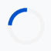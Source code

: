 <!DOCTYPE html>

<html lang="en">

<head>

<meta charset="UTF-8" />

<meta name="viewport" content="width=device-width, initial-scale=1.0" />

<title>Clyde Snyders - Advanced 3D Portfolio</title>

<script src="https://cdn.tailwindcss.com"></script>

<link rel="preconnect" href="https://fonts.googleapis.com">

<link rel="preconnect" href="https://fonts.gstatic.com" crossorigin>

<link href="https://fonts.googleapis.com/css2?family=Montserrat:wght@500;700&family=Roboto:wght@400;700&display=swap" rel="stylesheet">

<link href="https://cdn.jsdelivr.net/npm/aos@2.3.4/dist/aos.css" rel="stylesheet">

<script src="https://cdnjs.cloudflare.com/ajax/libs/three.js/r128/three.min.js"></script>

<style>

:root {

--primary: #0052cc;

--secondary: #0d8fff;

--accent: #fde68a;

--light-bg: #f8f9fa;

--text-main: #22223b;

--text-light: #6b7280;

--header-font: 'Montserrat', sans-serif;

--body-font: 'Roboto', sans-serif;

}

html {

scroll-behavior: smooth;

}

body {

font-family: var(--body-font);

background: var(--light-bg);

color: var(--text-main);

overflow-x: hidden;

}

/* Preloader */

#preloader {

position: fixed;

top: 0;

left: 0;

width: 100%;

height: 100%;

background: var(--light-bg);

z-index: 1000;

display: flex;

align-items: center;

justify-content: center;

transition: opacity 0.5s ease-out, visibility 0.5s;

}

.loader {

border: 8px solid #f3f3f3;

border-top: 8px solid var(--primary);

border-radius: 50%;

width: 60px;

height: 60px;

animation: spin 1s linear infinite;

}

@keyframes spin {

0% { transform: rotate(0deg); }

100% { transform: rotate(360deg); }

}


/* Advanced Navigation */

nav {

background: rgba(255, 255, 255, 0.85);

backdrop-filter: blur(10px);

-webkit-backdrop-filter: blur(10px);

box-shadow: 0 2px 16px rgba(13,143,255,0.1);

border-bottom: 1px solid #e5e7eb;

position: sticky;

top: 0;

z-index: 50;

}

.nav-link {

position: relative;

color: var(--text-main);

font-weight: 500;

padding: 0.5em 1.2em;

transition: color 0.2s;

}

.nav-link:hover, .nav-link.active {

color: var(--secondary);

}

.nav-link::after {

content: '';

position: absolute;

bottom: -4px;

left: 50%;

transform: translateX(-50%);

width: 0;

height: 2px;

background: var(--secondary);

transition: width 0.3s ease;

}

.nav-link.active::after {

width: 50%;

}


/* Hero Section */

.hero {

position: relative;

width: 100%;

height: 100vh;

background: linear-gradient(120deg, #0d8fff 0%, #0052cc 100%);

display: flex;

align-items: center;

justify-content: center;

}

#three-canvas {

position: absolute;

inset: 0;

width: 100%;

height: 100%;

display: block;

}

.hero-content {

position: relative;

z-index: 10;

text-align: center;

color: white;

padding: 2rem;

}

.hero-title {

font-family: var(--header-font);

font-size: clamp(2.5rem, 6vw, 4.5rem);

font-weight: 700;

}

.section {

padding: 5rem 1.5rem;

max-width: 1200px;

margin: 0 auto;

}

.section-title {

font-size: clamp(2.2rem, 5vw, 2.8rem);

font-family: var(--header-font);

font-weight: 700;

text-align: center;

margin-bottom: 1.2rem;

color: var(--primary);

}

.section-subtitle {

text-align: center;

color: var(--text-light);

font-size: 1.1rem;

margin-bottom: 3rem;

max-width: 700px;

margin-left: auto;

margin-right: auto;

}

.card {

background: white;

border-radius: 1.2em;

padding: 2em;

box-shadow: 0 4px 25px rgba(0,82,204,0.08);

margin-bottom: 1.5em;

transition: transform 0.3s, box-shadow 0.3s;

}

.card:hover {

transform: translateY(-8px);

box-shadow: 0 8px 40px rgba(13,143,255,0.12);

}

.skills-grid {

display: grid;

grid-template-columns: repeat(auto-fit, minmax(240px, 1fr));

gap: 2em;

}

.skill-bar-bg {

background: #e0e7ef;

border-radius: 999px;

height: 12px;

overflow: hidden;

margin-top: 6px;

}

.skill-bar {

height: 12px;

border-radius: 999px;

background: linear-gradient(90deg, #0d8fff, #0052cc);

}

.achievements-grid {

display: grid;

grid-template-columns: repeat(auto-fit, minmax(270px, 1fr));

gap: 2em;

}

.achievement-title {

font-size: 1.2em;

font-weight: 700;

color: var(--secondary);

}

.achievement-year {

color: var(--primary);

font-weight: 600;

margin-bottom: 0.5em;

}

.timeline-list {

border-left: 4px solid var(--primary);

padding-left: 2em;

margin-top: 2em;

list-style: none;

}

.timeline-list li {

position: relative;

margin-bottom: 1.6em;

font-size: 1.1em;

}

.timeline-list li::before {

content: '';

position: absolute;

left: -2.4em;

top: 0.25em;

width: 14px;

height: 14px;

border-radius: 50%;

background: var(--accent);

border: 2px solid var(--primary);

}


/* Gallery Section */

.gallery-filters {

display: flex;

justify-content: center;

gap: 1rem;

margin-bottom: 2.5rem;

flex-wrap: wrap;

}

.filter-btn {

background: #e0e7ef;

color: var(--text-main);

border: none;

padding: 0.6em 1.5em;

border-radius: 999px;

font-weight: 500;

cursor: pointer;

transition: background 0.2s, color 0.2s;

}

.filter-btn:hover, .filter-btn.active {

background: var(--primary);

color: white;

}

.gallery-grid {

display: grid;

grid-template-columns: repeat(auto-fill, minmax(300px, 1fr));

gap: 1.5rem;

}

.gallery-item {

border-radius: 1em;

overflow: hidden;

position: relative;

cursor: pointer;

box-shadow: 0 4px 15px rgba(0,0,0,0.1);

aspect-ratio: 1 / 1;

}

.gallery-item img {

width: 100%;

height: 100%;

object-fit: cover;

transition: transform 0.4s ease;

}

.gallery-item:hover img {

transform: scale(1.05);

}

.gallery-item .overlay {

position: absolute;

inset: 0;

background: rgba(0, 82, 204, 0.7);

color: white;

display: flex;

align-items: center;

justify-content: center;

font-size: 1.2rem;

font-weight: 700;

opacity: 0;

transition: opacity 0.3s ease;

text-align: center;

padding: 1rem;

}

.gallery-item:hover .overlay {

opacity: 1;

}

/* Lightbox Modal */

.lightbox {

position: fixed;

top: 0;

left: 0;

width: 100%;

height: 100%;

background: rgba(0, 0, 0, 0.85);

z-index: 1001;

display: none;

align-items: center;

justify-content: center;

padding: 1rem;

}

.lightbox-content {

max-width: 90vw;

max-height: 90vh;

border-radius: 0.5em;

}

.lightbox-close {

position: absolute;

top: 1.5rem;

right: 2rem;

color: white;

font-size: 2.5rem;

cursor: pointer;

line-height: 1;

}


/* Blog Section */

.blog-grid {

display: grid;

grid-template-columns: repeat(auto-fit, minmax(320px, 1fr));

gap: 2rem;

}

.blog-card {

background: white;

border-radius: 1em;

overflow: hidden;

box-shadow: 0 4px 25px rgba(0,82,204,0.08);

transition: transform 0.3s, box-shadow 0.3s;

display: flex;

flex-direction: column;

}

.blog-card:hover {

transform: translateY(-8px);

box-shadow: 0 8px 40px rgba(13,143,255,0.12);

}

.blog-card img {

width: 100%;

height: 200px;

object-fit: cover;

}

.blog-card-content {

padding: 1.5em;

flex-grow: 1;

display: flex;

flex-direction: column;

}

.blog-title {

font-family: var(--header-font);

font-size: 1.4rem;

font-weight: 700;

color: var(--primary);

margin-bottom: 0.5rem;

}

.blog-meta {

color: var(--text-light);

font-size: 0.9rem;

margin-bottom: 1rem;

}

.blog-excerpt {

color: var(--text-main);

margin-bottom: 1.2rem;

flex-grow: 1;

}

.read-more-btn {

color: var(--secondary);

font-weight: 700;

text-decoration: none;

align-self: flex-start;

}


/* Footer */

.footer {

background: var(--text-main);

color: #f8f9fa;

}

/* Back to top button */

#back-to-top {

position: fixed;

bottom: 2rem;

right: 2rem;

background: var(--primary);

color: white;

width: 50px;

height: 50px;

border-radius: 50%;

display: flex;

align-items: center;

justify-content: center;

font-size: 1.5rem;

cursor: pointer;

opacity: 0;

visibility: hidden;

transform: translateY(20px);

transition: opacity 0.3s, visibility 0.3s, transform 0.3s;

z-index: 40;

}

#back-to-top:hover {

background: var(--secondary);

transform: scale(1.1) translateY(0);

}

#back-to-top.show {

opacity: 1;

visibility: visible;

transform: translateY(0);

}

/* Mobile Nav */

#mobile-menu-btn {

display: none;

z-index: 60;

}

#mobile-nav {

position: fixed;

top: 0;

left: -100%;

width: 70%;

max-width: 300px;

height: 100%;

background: white;

z-index: 55;

transition: left 0.3s ease-in-out;

padding-top: 5rem;

box-shadow: 4px 0 15px rgba(0,0,0,0.1);

}

@media (max-width: 768px) {

#desktop-nav { display: none; }

#mobile-menu-btn { display: block; }

}


</style>

</head>

<body>

<!-- PRELOADER -->

<div id="preloader">

<div class="loader"></div>

</div>

<!-- NAVIGATION -->

<nav class="flex items-center justify-between px-6 py-4">

<div class="font-bold text-2xl" style="font-family: var(--header-font);"><a href="#home">Clyde Snyders</a></div>

<div id="desktop-nav" class="space-x-2">

<a href="#home" class="nav-link">Home</a>

<a href="#about" class="nav-link">About</a>

<a href="#academics" class="nav-link">Academics</a>

<a href="#achievements" class="nav-link">Achievements</a>

<a href="#gallery" class="nav-link">Gallery</a>

<a href="#blog" class="nav-link">Blog</a>

<a href="#timeline" class="nav-link">Trajectory</a>

<a href="#inspiration" class="nav-link">Inspiration</a>

<a href="#contact" class="nav-link">Contact</a>

</div>

<button id="mobile-menu-btn" class="md:hidden text-2xl">

<i class="fas fa-bars"></i>

</button>

</nav>


<!-- MOBILE NAVIGATION MENU -->

<div id="mobile-nav" class="flex flex-col items-center space-y-6">

<a href="#home" class="nav-link text-xl">Home</a>

<a href="#about" class="nav-link text-xl">About</a>

<a href="#academics" class="nav-link text-xl">Academics</a>

<a href="#achievements" class="nav-link text-xl">Achievements</a>

<a href="#gallery" class="nav-link text-xl">Gallery</a>

<a href="#blog" class="nav-link text-xl">Blog</a>

<a href="#timeline" class="nav-link text-xl">Trajectory</a>

<a href="#inspiration" class="nav-link text-xl">Inspiration</a>

<a href="#contact" class="nav-link text-xl">Contact</a>

</div>


<!-- HERO SECTION -->

<section id="home" class="hero" data-aos="fade-in">

<canvas id="three-canvas"></canvas>

<div class="hero-content">

<h1 class="hero-title">Clyde Snyders</h1>

<div class="hero-subtitle">

Grade 9 Student | Paterson High School | Eastern Cape

</div>

<img src="https://github.com/clydesnyders05-oss/clydesnyders.github.io/blob/main/IMG-20250828-WA0021.jpg?raw=true" alt="C.Snyders" class="mx-auto rounded-lg shadow-md mt-4 w-50 h-64">

<div style="margin-top:2em;">

<span id="typing-effect" class="text-xl md:text-2xl" style="font-family:monospace;"></span>

</div>

</div>

</section>

<!-- ABOUT SECTION -->

<section id="about" class="section" data-aos="fade-up">

<div class="section-title">About Me</div>

<div class="section-subtitle">A driven and curious student, passionate about science, technology, and growth.</div>

<div class="flex flex-col md:flex-row gap-12 items-center">

<div class="md:w-1/3 text-center">

<img src="https://github.com/clydesnyders05-oss/clydesnyders.github.io/blob/main/IMG-20250828-WA0008.jpg?raw=true" alt="C.Snyders" class="mx-auto w-70 h-70 rounded-full object-cover shadow-lg">

</div>

<div class="md:w-2/3">

<p class="mb-4 text-lg">

Hi, my name is Clyde Snyders and I am a grade 9 student at Paterson High School in the vibrant Eastern Cape. My journey into the world of STEM wasn't a single moment but a gradual awakening. It started with a simple fascination for how things work—taking apart old electronics and trying to put them back together.

</p>

<p class="mb-4 text-lg">

My true inspiration, however, came from my mom, who saw my potential and encouraged me from the start. This showed me that my passion could be transformed into tangible creations. I'm driven by the desire to solve real-world problems. Whether it’s building robots, exploring physics, or collaborating on team projects, I believe every challenge is an opportunity to learn, innovate, and contribute to a better future.

</p>

<h3 class="text-2xl font-bold mb-4 mt-8" style="font-family:var(--header-font);">Core Skills</h3>

<div class="skills-grid">

<div>

<div class="flex justify-between items-center mb-1"><span>Mathematics</span><span>92%</span></div>

<div class="skill-bar-bg"><div class="skill-bar" style="width:92%"></div></div>

</div>

<div>

<div class="flex justify-between items-center mb-1"><span>Natural Science</span><span>81.5%</span></div>

<div class="skill-bar-bg"><div class="skill-bar" style="width:81.5%"></div></div>

</div>

<div>

<div class="flex justify-between items-center mb-1"><span>Robotics</span><span>88%</span></div>

<div class="skill-bar-bg"><div class="skill-bar" style="width:88%"></div></div>

</div>

<div>

<div class="flex justify-between items-center mb-1"><span>Engineering Design</span><span>85%</span></div>

<div class="skill-bar-bg"><div class="skill-bar" style="width:85%"></div></div>

</div>

</div>

</div>

</div>

</section>

<!-- ACADEMICS SECTION -->

<section id="academics" class="section" data-aos="fade-up">

<div class="section-title">Academic Performance</div>

<div class="section-subtitle">My Grade 9 results reflect a commitment to excellence across diverse subjects.</div>

<div class="card overflow-x-auto max-w-2xl mx-auto">

<table class="w-full text-left">

<thead>

<tr class="border-b border-gray-200">

<th class="py-2 px-4">Subject</th>

<th class="py-2 px-4">Score (%)</th>

</tr>

</thead>

<tbody>

<tr><td class="py-2 px-4">Mathematics</td><td class="py-2 px-4 font-bold"><span class="counter" data-count="92">0</span>%</td></tr>

<tr><td class="py-2 px-4">Natural Science</td><td class="py-2 px-4 font-bold"><span class="counter" data-count="81.5">0</span>%</td></tr>

<tr><td class="py-2 px-4">Social Science</td><td class="py-2 px-4 font-bold"><span class="counter" data-count="95.5">0</span>%</td></tr>

<tr><td class="py-2 px-4">Technology</td><td class="py-2 px-4 font-bold"><span class="counter" data-count="87.5">0</span>%</td></tr>

<tr><td class="py-2 px-4">EMS</td><td class="py-2 px-4 font-bold"><span class="counter" data-count="83.79">0</span>%</td></tr>

<tr><td class="py-2 px-4">Creative Arts</td><td class="py-2 px-4 font-bold"><span class="counter" data-count="82.22">0</span>%</td></tr>

<tr><td class="py-2 px-4">English</td><td class="py-2 px-4 font-bold"><span class="counter" data-count="74">0</span>%</td></tr>

<tr><td class="py-2 px-4">Afrikaans</td><td class="py-2 px-4 font-bold"><span class="counter" data-count="72">0</span>%</td></tr>

</tbody>

</table>

</div>

</section>


<!-- ACHIEVEMENTS SECTION -->

<section id="achievements" class="section" data-aos="fade-up">

<div class="section-title">Key Achievements</div>

<div class="section-subtitle">Milestones from national and international competitions.</div>

<div class="achievements-grid">

<div class="card" data-aos="zoom-in">

<div class="achievement-title">Gold Medal: Regional Science Expo</div>

<div class="achievement-year">2025</div>

<p>Awarded a gold medal for the second consecutive year and won Best Category in Physics. Showcased a passion for experimentation and discovery.</p>

</div>

<div class="card" data-aos="zoom-in" data-aos-delay="100">

<div class="achievement-title">Gold Medal: Springbots Robotics</div>

<div class="achievement-year">2025</div>

<p>Won gold at the regional Springbots robotics competition, later placing 6th nationally. Led a team in designing and programming innovative robots.</p>

</div>

<div class="card" data-aos="zoom-in" data-aos-delay="200">

<div class="achievement-title">4th Place Winner: World Robot Olympiad (WRO)</div>

<div class="achievement-year">2025</div>

<p>Secured 4th place in the World Robot Olympiad, competing with top students from various schools. Demonstrated creativity, problem solving and resilience under pressure.</p>

</div>

<div class="card" data-aos="zoom-in" data-aos-delay="300">

<div class="achievement-title">Gold Medal: Regional Science Fair</div>

<div class="achievement-year">2024</div>

<p>Secured a Gold in the 'Engineering' category at regional science fair, competing with top students with different projects in my region.</p>

</div>

<div class="card" data-aos="zoom-in" data-aos-delay="400">

<div class="achievement-title">Bronze Medal: International Science Fair (ISF)</div>

<div class="achievement-year">2024</div>

<p>Secured a bronze in the 'Engineering' category at ISF, competing with top students globally. Demonstrated creativity and resilience under pressure.</p>

</div>

<div class="card" data-aos="zoom-in" data-aos-delay="500">

<div class="achievement-title">Bronze Medal: World Robot Olympiad</div>

<div class="achievement-year">2024</div>

<p>Achieved a bronze at WRO, representing the Eastern Cape internationally and collaborating with diverse teams.</p>

</div>

</div>

</section>

<!-- NEW GALLERY SECTION -->

<section id="gallery" class="section" data-aos="fade-up">

<div class="section-title">Gallery</div>

<div class="section-subtitle">A visual journey through my projects, competitions, and awards.</div>

<div class="gallery-filters">

<button class="filter-btn active" data-filter="all">All</button>

<button class="filter-btn" data-filter="robotics">Robotics</button>

<button class="filter-btn" data-filter="expo">Science Expo</button>

<button class="filter-btn" data-filter="awards">Awards</button>

</div>

<div class="gallery-grid">

<div class="gallery-item" data-category="robotics" data-aos="zoom-in">

<img src="https://github.com/clydesnyders05-oss/clydesnyders.github.io/blob/main/IMG-20250828-WA0002.jpg?raw=true" alt="Robotics Project">

<div class="overlay">WRO 2024</div>

</div>

<div class="gallery-item" data-category="expo" data-aos="zoom-in" data-aos-delay="100">

<img src="https://github.com/clydesnyders05-oss/clydesnyders.github.io/blob/main/IMG-20250828-WA0003.jpg?raw=true" alt="Science Expo">

<div class="overlay">Regional Science Fair</div>

</div>

<div class="gallery-item" data-category="awards" data-aos="zoom-in" data-aos-delay="200">

<img src="https://placehold.co/400x400/0052cc/fde68a?text=Gold+Medal" alt="Award Ceremony">

<div class="overlay">Gold Medal</div>

</div>

<div class="gallery-item" data-category="robotics" data-aos="zoom-in" data-aos-delay="300">

<img src="https://placehold.co/400x400/0d8fff/ffffff?text=Robotics+Team" alt="Robotics Team">

<div class="overlay">Springbots Team</div>

</div>

</div>

</section>


<!-- NEW BLOG SECTION -->

<section id="blog" class="section" data-aos="fade-up">

<div class="section-title">My Blog</div>

<div class="section-subtitle">Sharing my thoughts on technology, learning experiences, and project deep dives.</div>

<div class="blog-grid">

<div class="blog-card" data-aos="fade-up">

<img src="https://placehold.co/600x400/0d8fff/ffffff?text=Robotics+Insights" alt="Blog Post Image">

<div class="blog-card-content">

<div class="blog-meta">August 28, 2025 | Robotics</div>

<h3 class="blog-title">Lessons from the World Robot Olympiad</h3>

<p class="blog-excerpt">Competing on a global stage was an incredible experience. Here are my key takeaways on teamwork, resilience, and creative problem-solving...</p>

<a href="#" class="read-more-btn">Read More &rarr;</a>

</div>

</div>

<div class="blog-card" data-aos="fade-up" data-aos-delay="100">

<img src="https://placehold.co/600x400/0052cc/ffffff?text=Science+Expo+Journey" alt="Blog Post Image">

<div class="blog-card-content">

<div class="blog-meta">August 15, 2025 | Science Expo</div>

<h3 class="blog-title">From Hypothesis to Gold Medal</h3>

<p class="blog-excerpt">My journey through the Regional Science Expo, from the initial idea for my physics project to presenting it to the judges...</p>

<a href="#" class="read-more-btn">Read More &rarr;</a>

</div>

</div>

<div class="blog-card" data-aos="fade-up" data-aos-delay="200">

<img src="https://placehold.co/600x400/22223b/fde68a?text=Future+of+Tech" alt="Blog Post Image">

<div class="blog-card-content">

<div class="blog-meta">July 30, 2025 | Technology</div>

<h3 class="blog-title">Why I'm Excited About AI in STEM</h3>

<p class="blog-excerpt">Exploring the potential of artificial intelligence to revolutionize scientific research and engineering. A look at what the future holds...</p>

<a href="#" class="read-more-btn">Read More &rarr;</a>

</div>

</div>

</div>

</section>


<!-- TIMELINE SECTION -->

<section id="timeline" class="section" data-aos="fade-up">

<div class="section-title">My Trajectory</div>

<div class="section-subtitle">Key milestones shaping my high school journey.</div>

<ul class="timeline-list">

<li><strong>Aug 2025:</strong> 4th Place Winner at World Robot Olympiad (WRO) — Achieved a certificate.</li>

<li><strong>Aug 2025:</strong> Repeat Gold at Regional Science Fair — Won a second gold and Best Category award in Physics.</li>

<li><strong>Jun 2025:</strong> 6th Place at National Springbots — Secured a sixth-place finish nationally.</li>

<li><strong>May 2025:</strong> Gold at Regional Springbots — Won the gold medal at regional robotics.</li>

<li><strong>Oct 2024:</strong> Bronze at International Science Fair (ISF) — Won a bronze medal in engineering.</li>

<li><strong>Aug 2024:</strong> Bronze at World Robot Olympiad (WRO) — Achieved a bronze medal in robotics.</li>

<li><strong>Aug 2024:</strong> Gold at Regional Science Fair — In my first year participating, I secured a gold medal.</li>

<li><strong>Jan 2024:</strong> Joined Paterson High — Began my high school journey with a focus on academic excellence.</li>

</ul>

</section>


<!-- INSPIRATION SECTION -->

<section id="inspiration" class="section" data-aos="fade-up">

<div class="section-title">Daily Inspiration</div>

<div class="section-subtitle">A little motivation to keep going.</div>

<div class="max-w-xl mx-auto card text-center">

<div id="quote-container" class="text-xl italic mb-4">

"The future belongs to those who believe in the beauty of their dreams."

</div>

<div id="quote-author" class="font-bold text-gray-600">

- Eleanor Roosevelt

</div>

<button id="generate-quote-btn" class="mt-6 px-6 py-2 bg-secondary text-white font-bold rounded-lg transition-colors duration-200 hover:bg-primary">

Generate a new quote

</button>

</div>

</section>

<!-- CONTACT SECTION -->

<section id="contact" class="section" data-aos="fade-up">

<div class="section-title">Get In Touch</div>

<div class="section-subtitle">I'm always open to new challenges and opportunities. Let's connect!</div>

<div class="max-w-xl mx-auto card">

<form action="https://formspree.io/f/xgvlvvnn" method="POST" class="contact-form"> 

<input type="email" name="email" placeholder="you@example.com" required class="w-full p-3 mb-4 bg-gray-100 rounded-lg border focus:outline-none focus:border-blue-500"> 

<textarea name="message" rows="4" placeholder="Let's build something amazing together!" required class="w-full p-3 mb-4 bg-gray-100 rounded-lg border focus:outline-none focus:border-blue-500"></textarea> 

<button type="submit" class="w-full bg-secondary text-white font-bold py-3 px-6 rounded-lg hover:bg-primary transition-colors">Send Message</button> 

</form>

</div>

</section>

<!-- FOOTER -->

<footer class="footer text-center py-10">

<div>© 2025 Clyde Snyders — All rights reserved.</div>

</footer>

<!-- LIGHTBOX MODAL -->

<div class="lightbox">

<span class="lightbox-close">&times;</span>

<img class="lightbox-content" src="" alt="Enlarged gallery view">

</div>


<!-- BACK TO TOP BUTTON -->

<a href="#home" id="back-to-top" title="Back to Top">

<i class="fas fa-arrow-up"></i>

</a>


<script src="https://cdnjs.cloudflare.com/ajax/libs/font-awesome/6.4.0/js/all.min.js"></script>

<script src="https://cdn.jsdelivr.net/npm/aos@2.3.4/dist/aos.js"></script>

<script>

// --- MASTER SCRIPT FOR ALL PAGE FUNCTIONALITY ---

document.addEventListener('DOMContentLoaded', () => {

// --- PRELOADER ---

const preloader = document.getElementById('preloader');

window.addEventListener('load', () => {

preloader.style.opacity = '0';

preloader.style.visibility = 'hidden';

});


// --- INITIALIZE ANIMATE ON SCROLL ---

AOS.init({ once: true, duration: 900, offset: 50 });


// --- ADVANCED NAVIGATION LOGIC ---

const sections = document.querySelectorAll('section[id]');

const navLinks = document.querySelectorAll('.nav-link');

const mobileNav = document.getElementById('mobile-nav');

const mobileMenuBtn = document.getElementById('mobile-menu-btn');


const activateNavLink = (id) => {

navLinks.forEach(link => {

link.classList.toggle('active', link.getAttribute('href') === `#${id}`);

});

};


const observer = new IntersectionObserver(entries => {

entries.forEach(entry => {

if (entry.isIntersecting) {

activateNavLink(entry.target.id);

}

});

}, { rootMargin: '-30% 0px -70% 0px' });

sections.forEach(sec => observer.observe(sec));


mobileMenuBtn.addEventListener('click', () => {

const isOpen = mobileNav.style.left === '0px';

mobileNav.style.left = isOpen ? '-100%' : '0px';

});

document.querySelectorAll('#mobile-nav a').forEach(link => {

link.addEventListener('click', () => mobileNav.style.left = '-100%');

});


// --- GALLERY FILTER & LIGHTBOX ---

const filterBtns = document.querySelectorAll('.filter-btn');

const galleryItems = document.querySelectorAll('.gallery-item');

const lightbox = document.querySelector('.lightbox');

const lightboxContent = document.querySelector('.lightbox-content');

const lightboxClose = document.querySelector('.lightbox-close');


if (filterBtns.length > 0) {

filterBtns.forEach(btn => {

btn.addEventListener('click', () => {

filterBtns.forEach(b => b.classList.remove('active'));

btn.classList.add('active');

const filter = btn.dataset.filter;

galleryItems.forEach(item => {

item.style.display = (filter === 'all' || item.dataset.category === filter) ? 'block' : 'none';

});

});

});


galleryItems.forEach(item => {

item.addEventListener('click', () => {

lightbox.style.display = 'flex';

lightboxContent.src = item.querySelector('img').src;

});

});


const closeLightbox = () => lightbox.style.display = 'none';

lightbox.addEventListener('click', (e) => {

if (e.target === lightbox) closeLightbox();

});

lightboxClose.addEventListener('click', closeLightbox);

}


// --- BACK TO TOP BUTTON ---

const backToTopBtn = document.getElementById('back-to-top');

window.addEventListener('scroll', () => {

backToTopBtn.classList.toggle('show', window.scrollY > 300);

});


// --- TYPING EFFECT ---

const typeWriter = () => {

const el = document.getElementById('typing-effect');

if (!el) return;

const phrases = [

"Curious. Ambitious. Always improving.",

"Science. Robotics. Teamwork.",

"Chasing greater.",

"Let's build something amazing together!"

];

let phraseIndex = 0;

let charIndex = 0;

function type() {

if (charIndex < phrases[phraseIndex].length) {

el.innerHTML += phrases[phraseIndex].charAt(charIndex);

charIndex++;

setTimeout(type, 80);

} else {

setTimeout(() => {

el.innerHTML = "";

charIndex = 0;

phraseIndex = (phraseIndex + 1) % phrases.length;

type();

}, 1800);

}

}

type();

};

typeWriter();


// --- ANIMATED COUNTERS ---

const animateCounters = () => {

const counters = document.querySelectorAll('.counter');

const speed = 200; 

counters.forEach(counter => {

const updateCount = () => {

const target = +counter.getAttribute('data-count');

const count = +counter.innerText;

const inc = target / speed;

if (count < target) {

counter.innerText = Math.ceil(count + inc);

setTimeout(updateCount, 1);

} else {

counter.innerText = target;

}

};

const observer = new IntersectionObserver((entries) => {

if (entries[0].isIntersecting) {

updateCount();

observer.unobserve(counter);

}

}, { threshold: 0.8 });

observer.observe(counter);

});

};

animateCounters();

// --- QUOTE GENERATOR ---

const quotes = [

{ quote: "The future belongs to those who believe in the beauty of their dreams.", author: "Eleanor Roosevelt" },

{ quote: "The only way to do great work is to love what you do.", author: "Steve Jobs" },

{ quote: "Believe you can and you're halfway there.", author: "Theodore Roosevelt" }

];

const quoteBtn = document.getElementById('generate-quote-btn');

const quoteEl = document.getElementById('quote-container');

const authorEl = document.getElementById('quote-author');

if(quoteBtn) {

quoteBtn.addEventListener('click', () => {

const randomIndex = Math.floor(Math.random() * quotes.length);

const newQuote = quotes[randomIndex];

quoteEl.textContent = `"${newQuote.quote}"`;

authorEl.textContent = `- ${newQuote.author}`;

});

}

});

// --- THREE.JS SCENE ---

window.addEventListener('load', () => {

const canvas = document.getElementById('three-canvas');

if (!canvas) return;


const scene = new THREE.Scene();

const camera = new THREE.PerspectiveCamera(75, window.innerWidth / window.innerHeight, 0.1, 1000);

camera.position.z = 50;


const renderer = new THREE.WebGLRenderer({ canvas: canvas, antialias: true, alpha: true });

renderer.setSize(window.innerWidth, window.innerHeight);

renderer.setPixelRatio(window.devicePixelRatio);

renderer.setClearAlpha(0);


const particlesGeometry = new THREE.BufferGeometry();

const particlesCount = 500;

const posArray = new Float32Array(particlesCount * 3);

for (let i = 0; i < particlesCount * 3; i++) {

posArray[i] = (Math.random() - 0.5) * 100;

}

particlesGeometry.setAttribute('position', new THREE.BufferAttribute(posArray, 3));

const particlesMaterial = new THREE.PointsMaterial({ size: 0.15, color: 0xfde68a });

const particlesMesh = new THREE.Points(particlesGeometry, particlesMaterial);

scene.add(particlesMesh);


const clock = new THREE.Clock();

const animate = function () {

requestAnimationFrame(animate);

const elapsedTime = clock.getElapsedTime();

particlesMesh.rotation.y = elapsedTime * 0.1;

particlesMesh.rotation.x = elapsedTime * 0.05;

renderer.render(scene, camera);

};

animate();


function onWindowResize() {

camera.aspect = window.innerWidth / window.innerHeight;

camera.updateProjectionMatrix();

renderer.setSize(window.innerWidth, window.innerHeight);

}

window.addEventListener('resize', onWindowResize, false);

});

</script>

</body>

</html>
